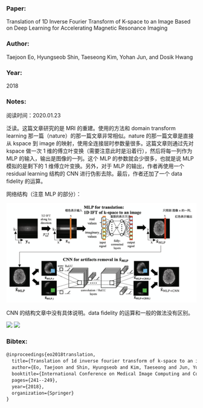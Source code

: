 ### Paper:

Translation of 1D Inverse Fourier Transform of K-space to an Image Based on Deep Learning for Accelerating Magnetic Resonance Imaging

### Author:

Taejoon Eo, Hyungseob Shin, Taeseong Kim, Yohan Jun, and Dosik Hwang

### Year:

2018

### Notes:

阅读时间：2020.01.23

泛读。这篇文章研究的是 MRI 的重建。使用的方法和 domain transform learning 那一篇（nature）的那一篇文章非常相似。nature 的那一篇文章是直接从 kspace 到 image 的映射，使用全连接层时参数量很多。这篇文章则通过先对 kspace 做一次 1 维的傅立叶变换（需要注意此时是沿着行），然后将每一列作为 MLP 的输入，输出是图像的一列。这个 MLP 的参数就会少很多，也就是说 MLP 模拟的是剩下的 1 维傅立叶变换。另外，对于 MLP 的输出，作者再使用一个 residual learning 结构的 CNN 进行伪影去除。最后，作者还加了一个 data fidelity 的运算。

网络结构（注意 MLP 的部分）：

<img src="https://raw.githubusercontent.com/Theodore-PKU/pictures/master/%E6%88%AA%E5%B1%8F2020-01-23%E4%B8%8B%E5%8D%883.52.51.png"/>

CNN 的结构文章中没有具体说明。data fidelity 的运算和一般的做法没有区别。

<img src="http://latex.codecogs.com/svg.latex? \hat{\mathbf{y}}_{\mathrm{f}}\left(\mathrm{k}_{\mathrm{x}}, \mathrm{k}_{\mathrm{y}}\right)=\left\{\begin{array}{cl}{\frac{\hat{\mathrm{y}}_{\mathrm{MK}+\mathrm{CN}}\left(\mathrm{k}_{\mathrm{x}}, \mathrm{k}_{\mathrm{y}}\right)+\lambda \mathrm{y}_{\mathrm{u}}\left(\mathrm{k}_{\mathrm{x}}, \mathrm{k}_{\mathrm{y}}\right)}{1+\lambda}} & {\text { if } \mathrm{U}\left(\mathrm{k}_{\mathrm{x}}, \mathrm{k}_{\mathrm{y}}\right)=1} \\ {\hat{\mathbf{y}}_{\mathrm{MLP}+\mathrm{CNN}}\left(\mathrm{k}_{\mathrm{x}}, \mathrm{k}_{\mathrm{y}}\right)} & {\text { if } \mathrm{U}\left(\mathrm{k}_{\mathrm{x}}, \mathrm{k}_{\mathrm{y}}\right)=0}\end{array}\right." border="0"/>

<img src="http://latex.codecogs.com/svg.latex? \hat{\mathbf{y}}_{\mathrm{MLP}+\mathbf{C N N}}=\mathcal{F}_{2 D}\left(\hat{x}_{\mathrm{MLP}+\mathbf{C N N}}\right)=\mathcal{F}_{2 D}\left(H_{\mathrm{CNN}}\left(\hat{\mathbf{x}}_{\mathrm{MLP}} ; \mathbf{\Theta}_{\mathrm{CNN}}\right)\right)" border="0"/>

### Bibtex:

```latex
@inproceedings{eo2018translation,
  title={Translation of 1d inverse fourier transform of k-space to an image based on deep learning for accelerating magnetic resonance imaging},
  author={Eo, Taejoon and Shin, Hyungseob and Kim, Taeseong and Jun, Yohan and Hwang, Dosik},
  booktitle={International Conference on Medical Image Computing and Computer-Assisted Intervention},
  pages={241--249},
  year={2018},
  organization={Springer}
}
```

